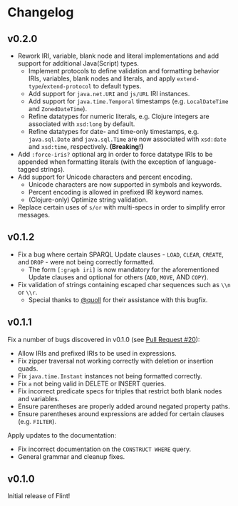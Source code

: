 # Changelog

## v0.2.0

- Rework IRI, variable, blank node and literal implementations and add support for additional Java(Script) types.
  - Implement protocols to define validation and formatting behavior IRIs, variables, blank nodes and literals, and apply `extend-type`/`extend-protocol` to default types.
  - Add support for `java.net.URI` and `js/URL` IRI instances.
  - Add support for `java.time.Temporal` timestamps (e.g. `LocalDateTime` and `ZonedDateTime`).
  - Refine datatypes for numeric literals, e.g. Clojure integers are associated with `xsd:long` by default.
  - Refine datatypes for date- and time-only timestamps, e.g. `java.sql.Date` and `java.sql.Time` are now associated with `xsd:date` and `xsd:time`, respectively. **(Breaking!)**
- Add `:force-iris?` optional arg in order to force datatype IRIs to be appended when formatting literals (with the exception of language-tagged strings).
- Add support for Unicode characters and percent encoding.
  - Unicode characters are now supported in symbols and keywords.
  - Percent encoding is allowed in prefixed IRI keyword names.
  - (Clojure-only) Optimize string validation.
- Replace certain uses of `s/or` with multi-specs in order to simplify error messages.

## v0.1.2

- Fix a bug where certain SPARQL Update clauses - `LOAD`, `CLEAR`, `CREATE`, and `DROP` - were not being correctly formatted.
  - The form `[:graph iri]` is now mandatory for the aforementioned Update clauses and optional for others (`ADD`, `MOVE`, AND `COPY`).
- Fix validation of strings containing escaped char sequences such as `\\n` or `\\r`.
  - Special thanks to [@quoll](https://github.com/quoll) for their assistance with this bugfix.

## v0.1.1

Fix a number of bugs discovered in v0.1.0 (see [Pull Request #20](https://github.com/yetanalytics/flint/pull/20)):
- Allow IRIs and prefixed IRIs to be used in expressions.
- Fix zipper traversal not working correctly with deletion or insertion quads.
- Fix `java.time.Instant` instances not being formatted correctly.
- Fix `a` not being valid in DELETE or INSERT queries.
- Fix incorrect predicate specs for triples that restrict both blank nodes and variables.
- Ensure parentheses are properly added around negated property paths.
- Ensure parentheses around expressions are added for certain clauses (e.g. `FILTER`).

Apply updates to the documentation:
- Fix incorrect documentation on the `CONSTRUCT WHERE` query.
- General grammar and cleanup fixes.

## v0.1.0

Initial release of Flint!
